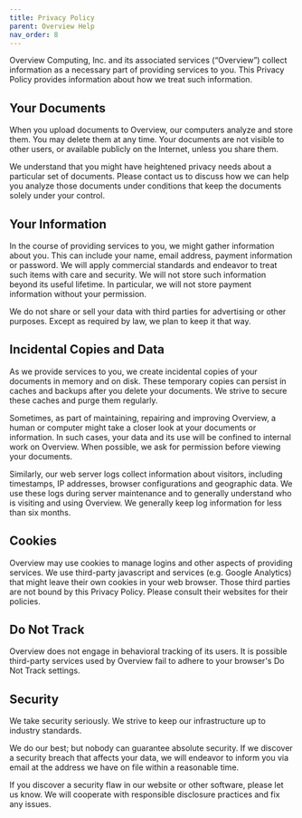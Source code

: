 ```yaml
---
title: Privacy Policy
parent: Overview Help
nav_order: 8
---
```


Overview Computing, Inc. and its associated services (“Overview”) collect information as a necessary part of providing services to you. This Privacy Policy provides information about how we treat such information.

## Your Documents

When you upload documents to Overview, our computers analyze and store them. You may delete them at any time. Your documents are not visible to other users, or available publicly on the Internet, unless you share them.

We understand that you might have heightened privacy needs about a particular set of documents. Please contact us to discuss how we can help you analyze those documents under conditions that keep the documents solely under your control.

## Your Information

In the course of providing services to you, we might gather information about you. This can include your name, email address, payment information or password. We will apply commercial standards and endeavor to treat such items with care and security. We will not store such information beyond its useful lifetime. In particular, we will not store payment information without your permission.

We do not share or sell your data with third parties for advertising or other purposes. Except as required by law, we plan to keep it that way.

## Incidental Copies and Data

As we provide services to you, we create incidental copies of your documents in memory and on disk. These temporary copies can persist in caches and backups after you delete your documents. We strive to secure these caches and purge them regularly.

Sometimes, as part of maintaining, repairing and improving Overview, a human or computer might take a closer look at your documents or information. In such cases, your data and its use will be confined to internal work on Overview. When possible, we ask for permission before viewing your documents.

Similarly, our web server logs collect information about visitors, including timestamps, IP addresses, browser configurations and geographic data. We use these logs during server maintenance and to generally understand who is visiting and using Overview. We generally keep log information for less than six months.

## Cookies

Overview may use cookies to manage logins and other aspects of providing services. We use third-party javascript and services (e.g. Google Analytics) that might leave their own cookies in your web browser. Those third parties are not bound by this Privacy Policy. Please consult their websites for their policies.

## Do Not Track

Overview does not engage in behavioral tracking of its users. It is possible third-party services used by Overview fail to adhere to your browser's Do Not Track settings.

## Security

We take security seriously. We strive to keep our infrastructure up to industry standards.

We do our best; but nobody can guarantee absolute security. If we discover a security breach that affects your data, we will endeavor to inform you via email at the address we have on file within a reasonable time.

If you discover a security flaw in our website or other software, please let us know. We will cooperate with responsible disclosure practices and fix any issues.
